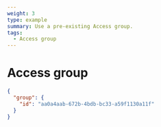 ```yaml
---
weight: 3
type: example
summary: Use a pre-existing Access group.
tags:
  - Access group
---
```


# Access group

```json
{
  "group": {
    "id": "aa0a4aab-672b-4bdb-bc33-a59f1130a11f"
  }
}
```
